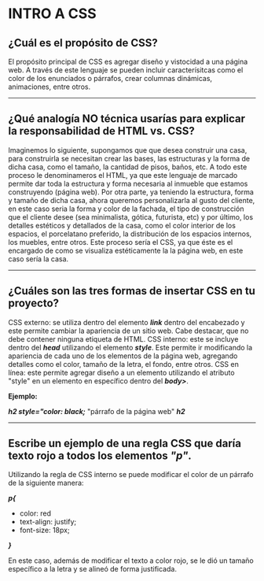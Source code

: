 # INTRO A CSS

## ¿Cuál es el propósito de CSS?

El propósito principal de CSS es agregar diseño y vistocidad a una página web. A través de este lenguaje se pueden incluir caracterísitcas como el color de los enunciados o párrafos, crear columnas dinámicas, animaciones, entre otros.

---

## ¿Qué analogía NO técnica usarías para explicar la responsabilidad de HTML vs. CSS?

Imaginemos lo siguiente, supongamos que que desea construir una casa, para construirla se necesitan crear las bases, las estructuras y la forma de dicha casa, como el tamaño, la cantidad de pisos, baños, etc. A todo este proceso le denominameros el HTML, ya que este lenguaje de marcado permite dar toda la estructura y forma necesaria al inmueble que estamos construyendo (página web). Por otra parte, ya teniendo la estructura, forma y tamaño de dicha casa, ahora queremos personalizarla al gusto del cliente, en este caso seria la forma y color de la fachada, el tipo de construcción que el cliente desee (sea minimalista, gótica, futurista, etc) y por último, los detalles estéticos y detallados de la casa, como el color interior de los espacios, el porcelatano preferido, la distribución de los espacios internos, los muebles, entre otros. Este proceso sería el CSS, ya que éste es el encargado de como se visualiza estéticamente la la página web, en este caso sería la casa.

---
## ¿Cuáles son las tres formas de insertar CSS en tu proyecto?

CSS externo: se utiliza dentro del elemento ***link*** dentro del encabezado y este permite cambiar la apariencia de un sitio web. Cabe destacar, que no debe contener ninguna etiqueta de HTML.
CSS interno: este se incluye dentro del ***head*** utilizando el elemento ***style***. Este permite ir modificando la apariencia de cada uno de los elementos de la página web, agregando detalles como el color, tamaño de la letra, el fondo, entre otros.
CSS en línea: este permite agregar diseño a un elemento utilizando el atributo "style" en un elemento en específico dentro del ***body>***. 

**Ejemplo:**

***h2 style="color: black;*** "párrafo de la página web" ***h2***

---
## Escribe un ejemplo de una regla CSS que daría texto rojo a todos los elementos ***"p"***.

Utilizando la regla de CSS interno se puede modificar el color de un párrafo de la siguiente manera:

***p{***

- color: red
- text-align: justify;
- font-size: 18px;

***}***

En este caso, además de modificar el texto a color rojo, se le dió un tamaño específico a la letra y se alineó de forma justificada.